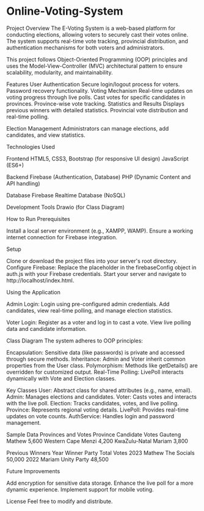 # Online-Voting-System
 Project Overview
The E-Voting System is a web-based platform for conducting elections, allowing voters to securely cast their votes online. The system supports real-time vote tracking, provincial distribution, and authentication mechanisms for both voters and administrators.

This project follows Object-Oriented Programming (OOP) principles and uses the Model-View-Controller (MVC) architectural pattern to ensure scalability, modularity, and maintainability.

Features User Authentication Secure login/logout process for voters. Password recovery functionality. Voting Mechanism Real-time updates on voting progress through live polls. Cast votes for specific candidates in provinces. Province-wise vote tracking. Statistics and Results Displays previous winners with detailed statistics. Provincial vote distribution and real-time polling.

Election Management Administrators can manage elections, add candidates, and view statistics.

Technologies Used

Frontend HTML5, CSS3, Bootstrap (for responsive UI design) JavaScript (ES6+)

Backend Firebase (Authentication, Database) PHP (Dynamic Content and API handling)

Database Firebase Realtime Database (NoSQL)

Development Tools Drawio (for Class Diagram)

How to Run Prerequisites

Install a local server environment (e.g., XAMPP, WAMP). Ensure a working internet connection for Firebase integration.

Setup

Clone or download the project files into your server's root directory. Configure Firebase: Replace the placeholder in the firebaseConfig object in auth.js with your Firebase credentials. Start your server and navigate to http://localhost/index.html.

Using the Application

Admin Login: Login using pre-configured admin credentials. Add candidates, view real-time polling, and manage election statistics.

Voter Login: Register as a voter and log in to cast a vote. View live polling data and candidate information.

Class Diagram The system adheres to OOP principles:

Encapsulation: Sensitive data (like passwords) is private and accessed through secure methods. Inheritance: Admin and Voter inherit common properties from the User class. Polymorphism: Methods like getDetails() are overridden for customized output. Real-Time Polling: LivePoll interacts dynamically with Vote and Election classes.

Key Classes User: Abstract class for shared attributes (e.g., name, email). Admin: Manages elections and candidates. Voter: Casts votes and interacts with the live poll. Election: Tracks candidates, votes, and live polling. Province: Represents regional voting details. LivePoll: Provides real-time updates on vote counts. AuthService: Handles login and password management.

Sample Data Provinces and Votes Province Candidate Votes Gauteng Mathew 5,600 Western Cape Menzi 4,200 KwaZulu-Natal Mariam 3,800

Previous Winners Year Winner Party Total Votes 2023 Mathew The Socials 50,000 2022 Mariam Unity Party 48,500

Future Improvements

Add encryption for sensitive data storage. Enhance the live poll for a more dynamic experience. Implement support for mobile voting.

License Feel free to modify and distribute.
